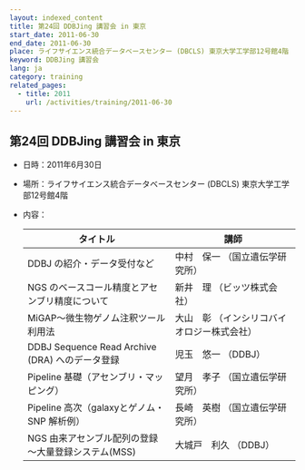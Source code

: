 ```yaml
---
layout: indexed_content
title: 第24回 DDBJing 講習会 in 東京
start_date: 2011-06-30
end_date: 2011-06-30
place: ライフサイエンス統合データベースセンター (DBCLS) 東京大学工学部12号館4階
keyword: DDBJing 講習会
lang: ja
category: training
related_pages:
  - title: 2011
    url: /activities/training/2011-06-30
---
```


## 第24回 DDBJing 講習会 in 東京 <a name="24"></a>

-   日時：2011年6月30日
-   場所：ライフサイエンス統合データベースセンター (DBCLS)
    東京大学工学部12号館4階
-   内容：

    | タイトル | 講師 |
    |----|----|
    | DDBJ の紹介・データ受付など | 中村　保一 （国立遺伝学研究所） |
    | NGS のベースコール精度とアセンブリ精度について      | 新井　理 （ビッツ株式会社） |
    | MiGAP～微生物ゲノム注釈ツール利用法 | 大山　彰 （インシリコバイオロジー株式会社） |
    | DDBJ Sequence Read Archive (DRA) へのデータ登録     | 児玉　悠一 （DDBJ） |
    | Pipeline 基礎（アセンブリ・マッピング） | 望月　孝子 （国立遺伝学研究所） |
    | Pipeline 高次（galaxyとゲノム・SNP 解析例） | 長崎　英樹 （国立遺伝学研究所） |
    | NGS 由来アセンブル配列の登録～大量登録システム(MSS) | 大城戸　利久 （DDBJ） |